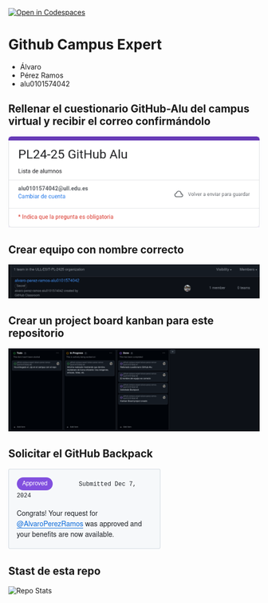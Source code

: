 [![Open in Codespaces](https://classroom.github.com/assets/launch-codespace-2972f46106e565e64193e422d61a12cf1da4916b45550586e14ef0a7c637dd04.svg)](https://classroom.github.com/open-in-codespaces?assignment_repo_id=17880237)
# Github Campus Expert 

- Álvaro 
- Pérez Ramos
- alu0101574042

## Rellenar el cuestionario GitHub-Alu del campus virtual y recibir el correo confirmándolo

![correo de confirmacion del cuestionario](docs/correo_cuestionario.png)

## Crear equipo con nombre correcto

![equipo](docs/equipo.png)

## Crear un project board kanban para este repositorio

![project board kanban](docs/project_board.png)

## Solicitar el GitHub Backpack

![github backpack](docs/backpack.png)

## Stast de esta repo
![Repo Stats](https://github-readme-stats.vercel.app/api/pin/?username=AlvaroPerezRamos&repo=github-campus-expert-alvaro-perez-ramos-alu0101574042&theme=dark)
